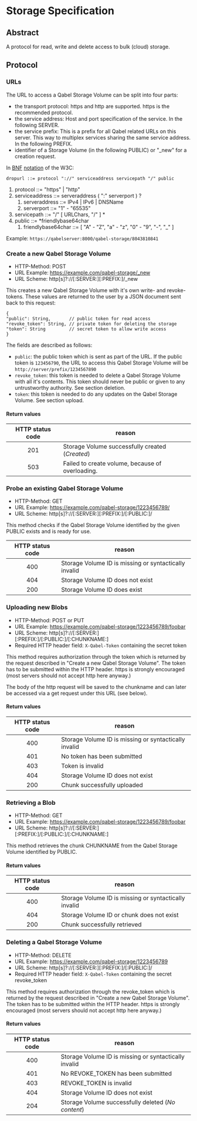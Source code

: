 # Storage Specification

## Abstract

A protocol for read, write and delete access to bulk (cloud) storage.

## Protocol

### URLs

The URL to access a Qabel Storage Volume can be split into four parts:
* the transport protocol: https and http are supported. https is the recommended protocol.
* the service address: Host and port specification of the service. In the following SERVER.
* the service prefix: This is a prefix for all Qabel related URLs on this server. This way to multiplex services sharing the same service address. In the following PREFIX.
* identifier of a Storage Volume (in the following PUBLIC) or "_new" for a creation request.

In [BNF](http://www.w3.org/Addressing/URL/5_BNF.html) [notation](http://www.w3.org/Notation.html) of the W3C:

`dropurl ::= protocol "://" serviceaddress servicepath "/" public`

1. protocol ::= "https" | "http"
2. serviceaddress ::= serveraddress ( ":" serverport ) ?
   1. serveraddress ::= IPv4 | IPv6 | DNSName
   2. serverport ::= "1" - "65535"
3. servicepath ::= "/" [ URLChars, "/" ] *
4. public ::= *friendlybase64char
   1. friendlybase64char ::= [ "A" - "Z", "a" - "z", "0" - "9", "-", "_" ]

Example:
`https://qabelserver:8000/qabel-storage/8043810841`

### Create a new Qabel Storage Volume

* HTTP-Method: POST
* URL Example: https://example.com/qabel-storage/_new
* URL Scheme: http[s]?://[:SERVER:][:PREFIX:]/_new

This creates a new Qabel Storage Volume with it's own write- and revoke-tokens. These values are returned to the user by a JSON document sent back to this request:

```
{
"public": String,       // public token for read access
"revoke_token": String, // private token for deleting the storage
"token": String         // secret token to allow write access
}
```
The fields are described as follows:

* ```public```: the public token which is sent as part of the URL. If the public token is ```123456790```, the URL to access this Qabel Storage Volume will be ```http://server/prefix/1234567890```
* ```revoke_token```: this token is needed to delete a Qabel Storage Volume with all it's contents. This token should never be public or given to any untrustworthy authority. See section deletion.
* ```token```: this token is needed to do any updates on the Qabel Storage Volume. See section upload.

#### Return values

|HTTP status code|reason|
|:----------------:|------|
| 201 | Storage Volume successfully created (*Created*) |
| 503 | Failed to create volume, because of overloading. |


### Probe an existing Qabel Storage Volume

* HTTP-Method: GET
* URL Example: https://example.com/qabel-storage/1223456789/
* URL Scheme: http[s]?://[:SERVER:][:PREFIX:]/[:PUBLIC:]/

This method checks if the Qabel Storage Volume identified by the given PUBLIC
exists and is ready for use.

|HTTP status code|reason|
|:----------------:|------|
| 400 | Storage Volume ID is missing or syntactically invalid |
| 404 | Storage Volume ID does not exist |
| 200 | Storage Volume ID does exist |


### Uploading new Blobs

* HTTP-Method: POST or PUT
* URL Example: https://example.com/qabel-storage/1223456789/foobar
* URL Scheme: http[s]?://[:SERVER:][:PREFIX:]/[:PUBLIC:]/[:CHUNKNAME:]
* Required HTTP header field: `X-Qabel-Token` containing the secret token

This method requires authorization through the token which is returned by the request described in "Create a new Qabel Storage Volume". The token has to be submitted within the HTTP header.
https is strongly encouraged (most servers should not accept http here anyway.)

The body of the http request will be saved to the chunkname and can later be accessed via a get request under this URL (see below).

#### Return values

|HTTP status code|reason|
|:----------------:|------|
| 400 | Storage Volume ID is missing or syntactically invalid |
| 401 | No token has been submitted |
| 403 | Token is invalid |
| 404 | Storage Volume ID does not exist |
| 200 | Chunk successfully uploaded |


### Retrieving a Blob

* HTTP-Method: GET
* URL Example: https://example.com/qabel-storage/1223456789/foobar
* URL Scheme: http[s]?://[:SERVER:][:PREFIX:]/[:PUBLIC:]/[:CHUNKNAME:]

This method retrieves the chunk CHUNKNAME from the Qabel Storage Volume identified by PUBLIC.

#### Return values

|HTTP status code|reason|
|:----------------:|------|
| 400 | Storage Volume ID is missing or syntactically invalid |
| 404 | Storage Volume ID or chunk does not exist |
| 200 | Chunk successfully retrieved |


### Deleting a Qabel Storage Volume

* HTTP-Method: DELETE
* URL Example: https://example.com/qabel-storage/1223456789
* URL Scheme: http[s]?://[:SERVER:][:PREFIX:]/[:PUBLIC:]/
* Required HTTP header field: `X-Qabel-Token` containing the secret revoke_token

This method requires authorization through the revoke_token which is returned by the request described in "Create a new Qabel Storage Volume". The token has to be submitted within the HTTP header.
https is strongly encouraged (most servers should not accept http here anyway.)

#### Return values

|HTTP status code|reason|
|:----------------:|------|
| 400 | Storage Volume ID is missing or syntactically invalid |
| 401 | No REVOKE_TOKEN has been submitted |
| 403 | REVOKE_TOKEN is invalid |
| 404 | Storage Volume ID does not exist |
| 204 | Storage Volume successfully deleted (*No content*) |
